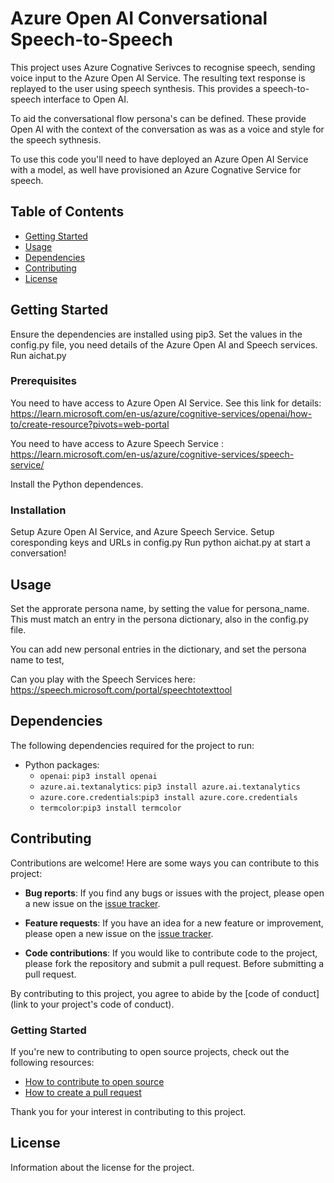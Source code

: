 # Azure Open AI Conversational Speech-to-Speech

This project uses Azure Cognative Serivces to recognise speech, sending voice input to the Azure Open AI Service. The resulting text response is replayed to the user using speech synthesis. This provides a speech-to-speech interface to Open AI.

To aid the conversational flow persona's can be defined. These provide Open AI with the context of the conversation as was as a voice and style for the speech sythnesis. 

To use this code you'll need to have deployed an Azure Open AI Service with a model, as well have provisioned an Azure Cognative Service for speech. 

## Table of Contents

- [Getting Started](#getting-started)
- [Usage](#usage)
- [Dependencies](#dependencies)
- [Contributing](#contributing)
- [License](#license)

## Getting Started

Ensure the dependencies are installed using pip3.
Set the values in the config.py file, you need details of the Azure Open AI and Speech services.
Run aichat.py

### Prerequisites

You need to have access to Azure Open AI Service. See this link for details: https://learn.microsoft.com/en-us/azure/cognitive-services/openai/how-to/create-resource?pivots=web-portal

You need to have access to Azure Speech Service : https://learn.microsoft.com/en-us/azure/cognitive-services/speech-service/

Install the Python dependences. 

### Installation

Setup Azure Open AI Service, and Azure Speech Service.
Setup coresponding keys and URLs in config.py
Run python aichat.py at start a conversation!

## Usage

Set the approrate persona name, by setting the value for persona_name. This must match an entry in the persona dictionary, also in the config.py file.

You can add new personal entries in the dictionary, and set the persona name to test,

Can you play with the Speech Services here: https://speech.microsoft.com/portal/speechtotexttool

## Dependencies

The following dependencies required for the project to run:

- Python packages:
    - `openai`: `pip3 install openai`
    - `azure.ai.textanalytics`: `pip3 install azure.ai.textanalytics`
    - `azure.core.credentials`:`pip3 install azure.core.credentials`
    - `termcolor`:`pip3 install termcolor`

## Contributing

Contributions are welcome! Here are some ways you can contribute to this project:

- **Bug reports**: If you find any bugs or issues with the project, please open a new issue on the [issue tracker](https://github.com/danamini/aichat/issues).

- **Feature requests**: If you have an idea for a new feature or improvement, please open a new issue on the [issue tracker](https://github.com/danamini/aichat/issues).

- **Code contributions**: If you would like to contribute code to the project, please fork the repository and submit a pull request. Before submitting a pull request.

By contributing to this project, you agree to abide by the [code of conduct](link to your project's code of conduct).

### Getting Started

If you're new to contributing to open source projects, check out the following resources:

- [How to contribute to open source](https://opensource.guide/how-to-contribute/)
- [How to create a pull request](https://opensource.guide/how-to-contribute/#opening-a-pull-request)

Thank you for your interest in contributing to this project.

## License

Information about the license for the project. 

